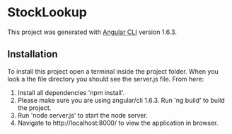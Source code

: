 # StockLookup

This project was generated with [Angular CLI](https://github.com/angular/angular-cli) version 1.6.3.

## Installation

To install this project open a terminal inside the project folder. When you look a the file directory you should see the server.js file. From here:

1. Install all dependencies 'npm install'.
2. Please make sure you are using angular/cli 1.6.3. Run 'ng build' to build the project. 
3. Run 'node server.js' to start the node server.
4. Navigate to http://localhost:8000/ to view the application in browser.
